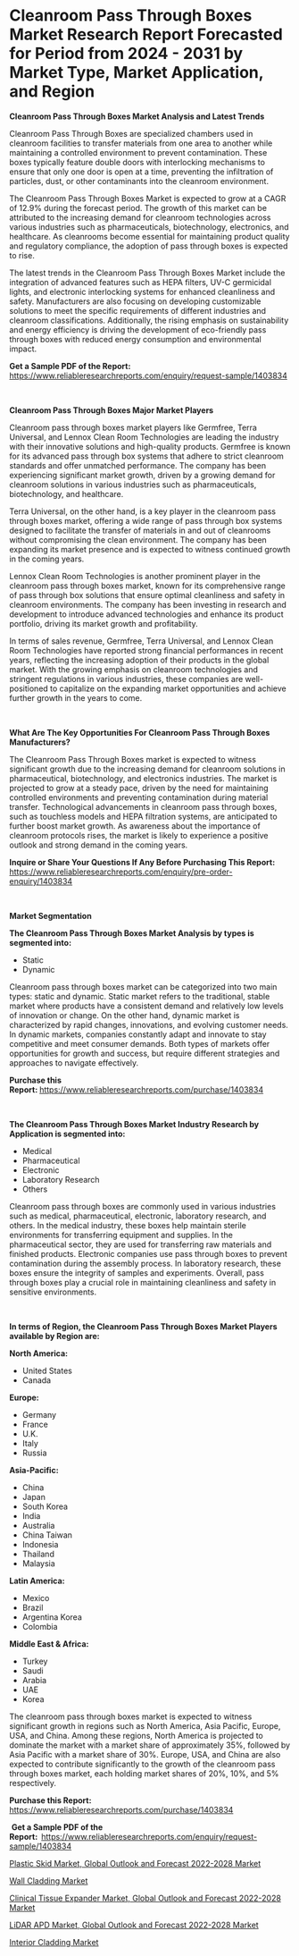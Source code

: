 <p><h1>Cleanroom Pass Through Boxes Market Research Report Forecasted for Period from 2024 -  2031 by Market Type, Market Application, and Region</h1></p><p><strong>Cleanroom Pass Through Boxes Market Analysis and Latest Trends</strong></p>
<p><p>Cleanroom Pass Through Boxes are specialized chambers used in cleanroom facilities to transfer materials from one area to another while maintaining a controlled environment to prevent contamination. These boxes typically feature double doors with interlocking mechanisms to ensure that only one door is open at a time, preventing the infiltration of particles, dust, or other contaminants into the cleanroom environment.</p><p>The Cleanroom Pass Through Boxes Market is expected to grow at a CAGR of 12.9% during the forecast period. The growth of this market can be attributed to the increasing demand for cleanroom technologies across various industries such as pharmaceuticals, biotechnology, electronics, and healthcare. As cleanrooms become essential for maintaining product quality and regulatory compliance, the adoption of pass through boxes is expected to rise.</p><p>The latest trends in the Cleanroom Pass Through Boxes Market include the integration of advanced features such as HEPA filters, UV-C germicidal lights, and electronic interlocking systems for enhanced cleanliness and safety. Manufacturers are also focusing on developing customizable solutions to meet the specific requirements of different industries and cleanroom classifications. Additionally, the rising emphasis on sustainability and energy efficiency is driving the development of eco-friendly pass through boxes with reduced energy consumption and environmental impact.</p></p>
<p><strong>Get a Sample PDF of the Report:&nbsp;</strong> <a href="https://www.reliableresearchreports.com/enquiry/request-sample/1403834">https://www.reliableresearchreports.com/enquiry/request-sample/1403834</a></p>
<p>&nbsp;</p>
<p><strong>Cleanroom Pass Through Boxes Major Market Players</strong></p>
<p><p>Cleanroom pass through boxes market players like Germfree, Terra Universal, and Lennox Clean Room Technologies are leading the industry with their innovative solutions and high-quality products. Germfree is known for its advanced pass through box systems that adhere to strict cleanroom standards and offer unmatched performance. The company has been experiencing significant market growth, driven by a growing demand for cleanroom solutions in various industries such as pharmaceuticals, biotechnology, and healthcare.</p><p>Terra Universal, on the other hand, is a key player in the cleanroom pass through boxes market, offering a wide range of pass through box systems designed to facilitate the transfer of materials in and out of cleanrooms without compromising the clean environment. The company has been expanding its market presence and is expected to witness continued growth in the coming years.</p><p>Lennox Clean Room Technologies is another prominent player in the cleanroom pass through boxes market, known for its comprehensive range of pass through box solutions that ensure optimal cleanliness and safety in cleanroom environments. The company has been investing in research and development to introduce advanced technologies and enhance its product portfolio, driving its market growth and profitability.</p><p>In terms of sales revenue, Germfree, Terra Universal, and Lennox Clean Room Technologies have reported strong financial performances in recent years, reflecting the increasing adoption of their products in the global market. With the growing emphasis on cleanroom technologies and stringent regulations in various industries, these companies are well-positioned to capitalize on the expanding market opportunities and achieve further growth in the years to come.</p></p>
<p>&nbsp;</p>
<p><strong>What Are The Key Opportunities For Cleanroom Pass Through Boxes Manufacturers?</strong></p>
<p><p>The Cleanroom Pass Through Boxes market is expected to witness significant growth due to the increasing demand for cleanroom solutions in pharmaceutical, biotechnology, and electronics industries. The market is projected to grow at a steady pace, driven by the need for maintaining controlled environments and preventing contamination during material transfer. Technological advancements in cleanroom pass through boxes, such as touchless models and HEPA filtration systems, are anticipated to further boost market growth. As awareness about the importance of cleanroom protocols rises, the market is likely to experience a positive outlook and strong demand in the coming years.</p></p>
<p><strong>Inquire or Share Your Questions If Any Before Purchasing This Report:</strong> <a href="https://www.reliableresearchreports.com/enquiry/pre-order-enquiry/1403834">https://www.reliableresearchreports.com/enquiry/pre-order-enquiry/1403834</a></p>
<p>&nbsp;</p>
<p><strong>Market Segmentation</strong></p>
<p><strong>The Cleanroom Pass Through Boxes Market Analysis by types is segmented into:</strong></p>
<p><ul><li>Static</li><li>Dynamic</li></ul></p>
<p><p>Cleanroom pass through boxes market can be categorized into two main types: static and dynamic. Static market refers to the traditional, stable market where products have a consistent demand and relatively low levels of innovation or change. On the other hand, dynamic market is characterized by rapid changes, innovations, and evolving customer needs. In dynamic markets, companies constantly adapt and innovate to stay competitive and meet consumer demands. Both types of markets offer opportunities for growth and success, but require different strategies and approaches to navigate effectively.</p></p>
<p><strong>Purchase this Report:&nbsp;</strong><a href="https://www.reliableresearchreports.com/purchase/1403834">https://www.reliableresearchreports.com/purchase/1403834</a></p>
<p>&nbsp;</p>
<p><strong>The Cleanroom Pass Through Boxes Market Industry Research by Application is segmented into:</strong></p>
<p><ul><li>Medical</li><li>Pharmaceutical</li><li>Electronic</li><li>Laboratory Research</li><li>Others</li></ul></p>
<p><p>Cleanroom pass through boxes are commonly used in various industries such as medical, pharmaceutical, electronic, laboratory research, and others. In the medical industry, these boxes help maintain sterile environments for transferring equipment and supplies. In the pharmaceutical sector, they are used for transferring raw materials and finished products. Electronic companies use pass through boxes to prevent contamination during the assembly process. In laboratory research, these boxes ensure the integrity of samples and experiments. Overall, pass through boxes play a crucial role in maintaining cleanliness and safety in sensitive environments.</p></p>
<p>&nbsp;</p>
<p><strong>In terms of Region, the Cleanroom Pass Through Boxes Market Players available by Region are:</strong></p>
<p>
    <p> <strong> North America: </strong>
        <ul>
            <li>United States</li>
            <li>Canada</li>
        </ul>
        </p> 
    <p> <strong> Europe: </strong>
        <ul>
            <li>Germany</li>
            <li>France</li>
            <li>U.K.</li>
            <li>Italy</li>
            <li>Russia</li>
        </ul>
        </p> 
    <p> <strong> Asia-Pacific: </strong>
        <ul>
            <li>China</li>
            <li>Japan</li>
            <li>South Korea</li>
            <li>India</li>
            <li>Australia</li>
            <li>China Taiwan</li>
            <li>Indonesia</li>
            <li>Thailand</li>
            <li>Malaysia</li>
        </ul>
        </p> 
    <p> <strong> Latin America: </strong>
        <ul>
            <li>Mexico</li>
            <li>Brazil</li>
            <li>Argentina Korea</li>
            <li>Colombia</li>
        </ul>
        </p> 
    <p> <strong> Middle East & Africa: </strong>
        <ul>
            <li>Turkey</li>
            <li>Saudi</li>
            <li>Arabia</li>
            <li>UAE</li>
            <li>Korea</li>
        </ul>
    </p>
    </p>
<p><p>The cleanroom pass through boxes market is expected to witness significant growth in regions such as North America, Asia Pacific, Europe, USA, and China. Among these regions, North America is projected to dominate the market with a market share of approximately 35%, followed by Asia Pacific with a market share of 30%. Europe, USA, and China are also expected to contribute significantly to the growth of the cleanroom pass through boxes market, each holding market shares of 20%, 10%, and 5% respectively.</p></p>
<p><strong>Purchase this Report: </strong><a href="https://www.reliableresearchreports.com/purchase/1403834">https://www.reliableresearchreports.com/purchase/1403834</a></p>
<p>&nbsp;<strong>Get a Sample PDF of the Report:&nbsp;&nbsp;</strong><a href="https://www.reliableresearchreports.com/enquiry/request-sample/1403834">https://www.reliableresearchreports.com/enquiry/request-sample/1403834</a></p>
<p><strong></strong></p>
<p><p><a href="https://angry-finch-aaf.notion.site/Plastic-Skid-Market-Global-Outlook-and-Forecast-2022-2028-Market-Size-Growth-Outlook-from-2024-to--c6b19ba1b21c435d8824a3f55afdd623">Plastic Skid Market, Global Outlook and Forecast 2022-2028 Market</a></p><p><a href="https://view.publitas.com/reportprime-1/wall-cladding-market-growth-market-trends-covid-19-impact-and-forecasts-for-period-from-2024-2031/">Wall Cladding Market</a></p><p><a href="https://pretty-mail-caf.notion.site/Clinical-Tissue-Expander-Market-Global-Outlook-and-Forecast-2022-2028-Market-Insights-Market-Playe-c61d255ce5154fbaa3183c9b29572f06">Clinical Tissue Expander Market, Global Outlook and Forecast 2022-2028 Market</a></p><p><a href="https://circular-yam-9b9.notion.site/LiDAR-APD-Market-Global-Outlook-and-Forecast-2022-2028-Market-Insights-Market-Players-and-Forecast-04196eea0b7446229cc550c33fccbb08">LiDAR APD Market, Global Outlook and Forecast 2022-2028 Market</a></p><p><a href="https://view.publitas.com/reportprime-1/interior-cladding-market-research-report-the-key-to-successful-business-strategy-forecasted-for-period-from-2024-2031/">Interior Cladding Market</a></p></p>